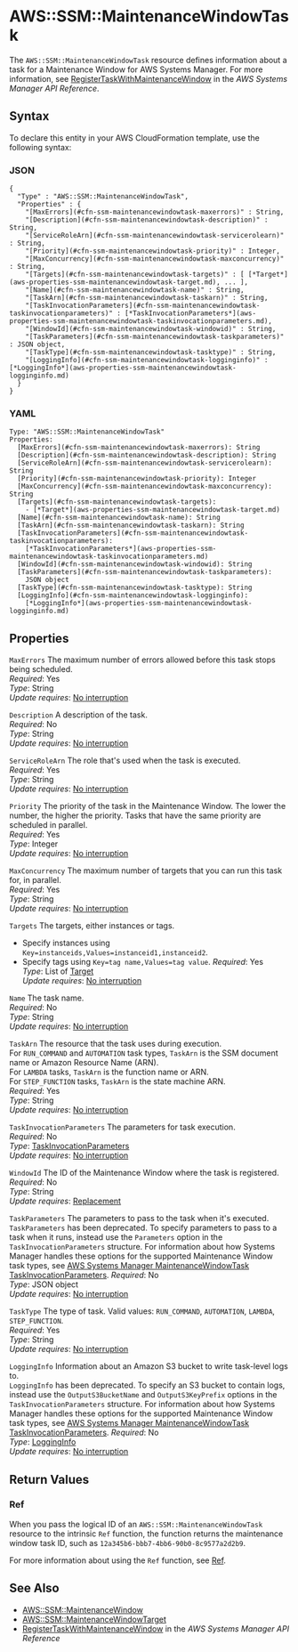 # AWS::SSM::MaintenanceWindowTask<a name="aws-resource-ssm-maintenancewindowtask"></a>

The `AWS::SSM::MaintenanceWindowTask` resource defines information about a task for a Maintenance Window for AWS Systems Manager\. For more information, see [ RegisterTaskWithMaintenanceWindow](https://docs.aws.amazon.com/systems-manager/latest/APIReference/API_RegisterTaskWithMaintenanceWindow.html) in the *AWS Systems Manager API Reference*\.

## Syntax<a name="aws-resource-ssm-maintenancewindowtask-syntax"></a>

To declare this entity in your AWS CloudFormation template, use the following syntax:

### JSON<a name="aws-resource-ssm-maintenancewindowtask-syntax.json"></a>

```
{
  "Type" : "AWS::SSM::MaintenanceWindowTask",
  "Properties" : {
    "[MaxErrors](#cfn-ssm-maintenancewindowtask-maxerrors)" : String,
    "[Description](#cfn-ssm-maintenancewindowtask-description)" : String,
    "[ServiceRoleArn](#cfn-ssm-maintenancewindowtask-servicerolearn)" : String,
    "[Priority](#cfn-ssm-maintenancewindowtask-priority)" : Integer,
    "[MaxConcurrency](#cfn-ssm-maintenancewindowtask-maxconcurrency)" : String,
    "[Targets](#cfn-ssm-maintenancewindowtask-targets)" : [ [*Target*](aws-properties-ssm-maintenancewindowtask-target.md), ... ],
    "[Name](#cfn-ssm-maintenancewindowtask-name)" : String,
    "[TaskArn](#cfn-ssm-maintenancewindowtask-taskarn)" : String,
    "[TaskInvocationParameters](#cfn-ssm-maintenancewindowtask-taskinvocationparameters)" : [*TaskInvocationParameters*](aws-properties-ssm-maintenancewindowtask-taskinvocationparameters.md),
    "[WindowId](#cfn-ssm-maintenancewindowtask-windowid)" : String,
    "[TaskParameters](#cfn-ssm-maintenancewindowtask-taskparameters)" : JSON object,
    "[TaskType](#cfn-ssm-maintenancewindowtask-tasktype)" : String,
    "[LoggingInfo](#cfn-ssm-maintenancewindowtask-logginginfo)" : [*LoggingInfo*](aws-properties-ssm-maintenancewindowtask-logginginfo.md)
  }
}
```

### YAML<a name="aws-resource-ssm-maintenancewindowtask-syntax.yaml"></a>

```
Type: "AWS::SSM::MaintenanceWindowTask"
Properties:
  [MaxErrors](#cfn-ssm-maintenancewindowtask-maxerrors): String
  [Description](#cfn-ssm-maintenancewindowtask-description): String
  [ServiceRoleArn](#cfn-ssm-maintenancewindowtask-servicerolearn): String
  [Priority](#cfn-ssm-maintenancewindowtask-priority): Integer
  [MaxConcurrency](#cfn-ssm-maintenancewindowtask-maxconcurrency): String
  [Targets](#cfn-ssm-maintenancewindowtask-targets): 
    - [*Target*](aws-properties-ssm-maintenancewindowtask-target.md)
  [Name](#cfn-ssm-maintenancewindowtask-name): String
  [TaskArn](#cfn-ssm-maintenancewindowtask-taskarn): String
  [TaskInvocationParameters](#cfn-ssm-maintenancewindowtask-taskinvocationparameters):
    [*TaskInvocationParameters*](aws-properties-ssm-maintenancewindowtask-taskinvocationparameters.md)
  [WindowId](#cfn-ssm-maintenancewindowtask-windowid): String
  [TaskParameters](#cfn-ssm-maintenancewindowtask-taskparameters):
    JSON object
  [TaskType](#cfn-ssm-maintenancewindowtask-tasktype): String
  [LoggingInfo](#cfn-ssm-maintenancewindowtask-logginginfo): 
    [*LoggingInfo*](aws-properties-ssm-maintenancewindowtask-logginginfo.md)
```

## Properties<a name="aws-resource-ssm-maintenancewindowtask-properties"></a>

`MaxErrors`  <a name="cfn-ssm-maintenancewindowtask-maxerrors"></a>
The maximum number of errors allowed before this task stops being scheduled\.  
 *Required*: Yes  
 *Type*: String  
 *Update requires*: [No interruption](using-cfn-updating-stacks-update-behaviors.md#update-no-interrupt) 

`Description`  <a name="cfn-ssm-maintenancewindowtask-description"></a>
A description of the task\.  
 *Required*: No  
 *Type*: String  
 *Update requires*: [No interruption](using-cfn-updating-stacks-update-behaviors.md#update-no-interrupt) 

`ServiceRoleArn`  <a name="cfn-ssm-maintenancewindowtask-servicerolearn"></a>
The role that's used when the task is executed\.  
 *Required*: Yes  
 *Type*: String  
 *Update requires*: [No interruption](using-cfn-updating-stacks-update-behaviors.md#update-no-interrupt) 

`Priority`  <a name="cfn-ssm-maintenancewindowtask-priority"></a>
The priority of the task in the Maintenance Window\. The lower the number, the higher the priority\. Tasks that have the same priority are scheduled in parallel\.  
 *Required*: Yes  
 *Type*: Integer  
 *Update requires*: [No interruption](using-cfn-updating-stacks-update-behaviors.md#update-no-interrupt) 

`MaxConcurrency`  <a name="cfn-ssm-maintenancewindowtask-maxconcurrency"></a>
The maximum number of targets that you can run this task for, in parallel\.  
 *Required*: Yes  
 *Type*: String  
 *Update requires*: [No interruption](using-cfn-updating-stacks-update-behaviors.md#update-no-interrupt) 

`Targets`  <a name="cfn-ssm-maintenancewindowtask-targets"></a>
The targets, either instances or tags\.  
+ Specify instances using `Key=instanceids,Values=instanceid1,instanceid2`\.
+ Specify tags using `Key=tag name,Values=tag value`\.
 *Required*: Yes  
 *Type*: List of [Target](aws-properties-ssm-maintenancewindowtask-target.md)  
 *Update requires*: [No interruption](using-cfn-updating-stacks-update-behaviors.md#update-no-interrupt) 

`Name`  <a name="cfn-ssm-maintenancewindowtask-name"></a>
The task name\.  
 *Required*: No  
 *Type*: String  
 *Update requires*: [No interruption](using-cfn-updating-stacks-update-behaviors.md#update-no-interrupt) 

`TaskArn`  <a name="cfn-ssm-maintenancewindowtask-taskarn"></a>
The resource that the task uses during execution\.  
For `RUN_COMMAND` and `AUTOMATION` task types, `TaskArn` is the SSM document name or Amazon Resource Name \(ARN\)\.  
For `LAMBDA` tasks, `TaskArn` is the function name or ARN\.  
For `STEP_FUNCTION` tasks, `TaskArn` is the state machine ARN\.  
 *Required*: Yes  
 *Type*: String  
 *Update requires*: [No interruption](using-cfn-updating-stacks-update-behaviors.md#update-no-interrupt) 

`TaskInvocationParameters`  <a name="cfn-ssm-maintenancewindowtask-taskinvocationparameters"></a>
The parameters for task execution\.  
 *Required*: No  
 *Type*: [TaskInvocationParameters](aws-properties-ssm-maintenancewindowtask-taskinvocationparameters.md)  
 *Update requires*: [No interruption](using-cfn-updating-stacks-update-behaviors.md#update-no-interrupt) 

`WindowId`  <a name="cfn-ssm-maintenancewindowtask-windowid"></a>
The ID of the Maintenance Window where the task is registered\.  
 *Required*: No  
 *Type*: String  
 *Update requires*: [Replacement](using-cfn-updating-stacks-update-behaviors.md#update-replacement) 

`TaskParameters`  <a name="cfn-ssm-maintenancewindowtask-taskparameters"></a>
The parameters to pass to the task when it's executed\.  
`TaskParameters` has been deprecated\. To specify parameters to pass to a task when it runs, instead use the `Parameters` option in the `TaskInvocationParameters` structure\. For information about how Systems Manager handles these options for the supported Maintenance Window task types, see [AWS Systems Manager MaintenanceWindowTask TaskInvocationParameters](aws-properties-ssm-maintenancewindowtask-taskinvocationparameters.md)\.
 *Required*: No  
 *Type*: JSON object  
 *Update requires*: [No interruption](using-cfn-updating-stacks-update-behaviors.md#update-no-interrupt) 

`TaskType`  <a name="cfn-ssm-maintenancewindowtask-tasktype"></a>
The type of task\. Valid values: `RUN_COMMAND`, `AUTOMATION`, `LAMBDA`, `STEP_FUNCTION`\.  
 *Required*: Yes  
 *Type*: String  
 *Update requires*: [No interruption](using-cfn-updating-stacks-update-behaviors.md#update-no-interrupt) 

`LoggingInfo`  <a name="cfn-ssm-maintenancewindowtask-logginginfo"></a>
Information about an Amazon S3 bucket to write task\-level logs to\.  
`LoggingInfo` has been deprecated\. To specify an S3 bucket to contain logs, instead use the `OutputS3BucketName` and `OutputS3KeyPrefix` options in the `TaskInvocationParameters` structure\. For information about how Systems Manager handles these options for the supported Maintenance Window task types, see [AWS Systems Manager MaintenanceWindowTask TaskInvocationParameters](aws-properties-ssm-maintenancewindowtask-taskinvocationparameters.md)\.
 *Required*: No  
 *Type*: [LoggingInfo](aws-properties-ssm-maintenancewindowtask-logginginfo.md)  
 *Update requires*: [No interruption](using-cfn-updating-stacks-update-behaviors.md#update-no-interrupt) 

## Return Values<a name="aws-resource-ssm-maintenancewindowtask-returnvalues"></a>

### Ref<a name="w4ab1c21c10d207c25b9b3"></a>

When you pass the logical ID of an `AWS::SSM::MaintenanceWindowTask` resource to the intrinsic `Ref` function, the function returns the maintenance window task ID, such as `12a345b6-bbb7-4bb6-90b0-8c9577a2d2b9`\. 

For more information about using the `Ref` function, see [Ref](intrinsic-function-reference-ref.md)\. 

## See Also<a name="aws-resource-ssm-maintenancewindowtask-seealso"></a>
+ [AWS::SSM::MaintenanceWindow](aws-resource-ssm-maintenancewindow.md)
+ [AWS::SSM::MaintenanceWindowTarget](aws-resource-ssm-maintenancewindowtarget.md)
+ [ RegisterTaskWithMaintenanceWindow](https://docs.aws.amazon.com/systems-manager/latest/APIReference/API_RegisterTaskWithMaintenanceWindow.html) in the *AWS Systems Manager API Reference*